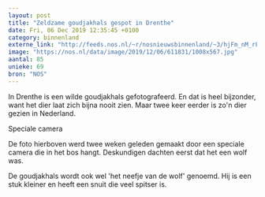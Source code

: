 ```yaml
---
layout: post
title: "Zeldzame goudjakhals gespot in Drenthe"
date: Fri, 06 Dec 2019 12:35:45 +0100
category: binnenland
externe_link: "http://feeds.nos.nl/~r/nosnieuwsbinnenland/~3/hjFm_nM_rFk/2313504"
image: "https://nos.nl/data/image/2019/12/06/611831/1008x567.jpg"
aantal: 85
unieke: 69
bron: "NOS"
---
```


<p>In Drenthe is een wilde goudjakhals gefotografeerd. En dat is heel bijzonder, want het dier laat zich bijna nooit zien. Maar twee keer eerder is zo'n dier gezien in Nederland.</p>
<p>Speciale camera</p>
<p>De foto hierboven werd twee weken geleden gemaakt door een speciale camera die in het bos hangt. Deskundigen dachten eerst dat het een wolf was.</p>
<p>De goudjakhals wordt ook wel 'het neefje van de wolf' genoemd. Hij is een stuk kleiner en heeft een snuit die veel spitser is.</p><img src="http://feeds.feedburner.com/~r/nosnieuwsbinnenland/~4/hjFm_nM_rFk" height="1" width="1" alt=""/>
